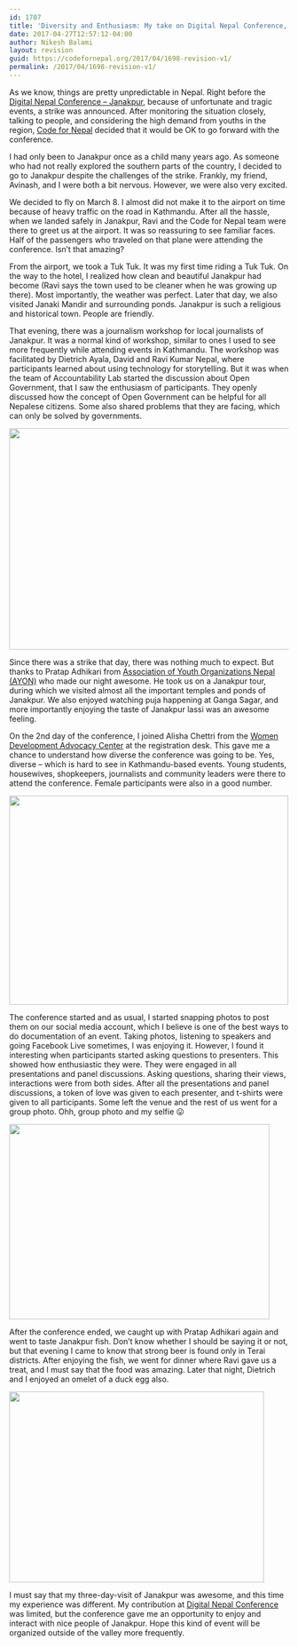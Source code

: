 ```yaml
---
id: 1707
title: 'Diversity and Enthusiasm: My take on Digital Nepal Conference, Janakpur'
date: 2017-04-27T12:57:12-04:00
author: Nikesh Balami
layout: revision
guid: https://codefornepal.org/2017/04/1698-revision-v1/
permalink: /2017/04/1698-revision-v1/
---
```

<span style="font-weight: 400;">As we know, things are pretty unpredictable in Nepal. Right before the </span>[<span style="font-weight: 400;">Digital Nepal Conference &#8211; Janakpur</span>](http://digitalnepal.org)<span style="font-weight: 400;">, because of unfortunate and tragic events, a strike was announced. After monitoring the situation closely, talking to people, and considering the high demand from youths in the region, </span>[<span style="font-weight: 400;">Code for Nepal</span>](https://codefornepal.org) <span style="font-weight: 400;">decided that it would be OK to go forward with the conference.</span>

I had only been to Janakpur once as a child many years ago. As someone who had not really explored the southern parts of the country, I decided to go to Janakpur despite the challenges of the strike. Frankly, my friend, Avinash, and I were both a bit nervous. However, we were also very excited.

We decided to fly on March 8. I almost did not make it to the airport on time because of heavy traffic on the road in Kathmandu. After all the hassle, when we landed safely in Janakpur, Ravi and the Code for Nepal team were there to greet us at the airport. It was so reassuring to see familiar faces. Half of the passengers who traveled on that plane were attending the conference. Isn’t that amazing?

From the airport, we took a Tuk Tuk. It was my first time riding a Tuk Tuk. On the way to the hotel, I realized how clean and beautiful Janakpur had become (Ravi says the town used to be cleaner when he was growing up there). Most importantly, the weather was perfect. Later that day, we also visited Janaki Mandir and surrounding ponds. Janakpur is such a religious and historical town. People are friendly.

That evening, there was a journalism workshop for local journalists of Janakpur. It was a normal kind of workshop, similar to ones I used to see more frequently while attending events in Kathmandu. The workshop was facilitated by Dietrich Ayala, David and Ravi Kumar Nepal, where participants learned about using technology for storytelling. But it was when the team of Accountability Lab started the discussion about Open Government, that I saw the enthusiasm of participants. They openly discussed how the concept of Open Government can be helpful for all Nepalese citizens. Some also shared problems that they are facing, which can only be solved by governments.

[<img class="wp-image-1700 aligncenter" src="https://codefornepal.org/wp-content/uploads/2017/04/IMG_20170308_143346-300x225.jpg" alt="" width="532" height="399" srcset="https://codefornepal.org/wp-content/uploads/2017/04/IMG_20170308_143346-300x225.jpg 300w, https://codefornepal.org/wp-content/uploads/2017/04/IMG_20170308_143346-768x576.jpg 768w, https://codefornepal.org/wp-content/uploads/2017/04/IMG_20170308_143346-1024x768.jpg 1024w" sizes="(max-width: 532px) 100vw, 532px" />](https://codefornepal.org/wp-content/uploads/2017/04/IMG_20170308_143346.jpg)

<span style="font-weight: 400;">Since there was a strike that day, there was nothing much to expect. But thanks to Pratap Adhikari from </span>[<span style="font-weight: 400;">Association of Youth Organizations Nepal (AYON)</span>](http://ayon.org) <span style="font-weight: 400;">who made our night awesome. He took us on a Janakpur tour, during which we visited almost all the important temples and ponds of Janakpur. We also enjoyed watching puja happening at Ganga Sagar, and more importantly enjoying the taste of Janakpur lassi was an awesome feeling.</span>

<span style="font-weight: 400;">On the 2nd day of the conference, I joined Alisha Chettri from the </span>[<span style="font-weight: 400;">Women Development Advocacy Center</span>](http://www.wdac.org.np) <span style="font-weight: 400;">at the registration desk. This gave me a chance to understand how diverse the conference was going to be. Yes, diverse &#8211; which is hard to see in Kathmandu-based events. Young students, housewives, shopkeepers, journalists and community leaders were there to attend the conference. Female participants were also in a good number.</span>

[<img class="wp-image-1702 aligncenter" src="https://codefornepal.org/wp-content/uploads/2017/04/IMG_20170309_111810-300x225.jpg" alt="" width="503" height="377" srcset="https://codefornepal.org/wp-content/uploads/2017/04/IMG_20170309_111810-300x225.jpg 300w, https://codefornepal.org/wp-content/uploads/2017/04/IMG_20170309_111810-768x576.jpg 768w, https://codefornepal.org/wp-content/uploads/2017/04/IMG_20170309_111810-1024x768.jpg 1024w" sizes="(max-width: 503px) 100vw, 503px" />](https://codefornepal.org/wp-content/uploads/2017/04/IMG_20170309_111810.jpg)

The conference started and as usual, I started snapping photos to post them on our social media account, which I believe is one of the best ways to do documentation of an event. Taking photos, listening to speakers and going Facebook Live sometimes, I was enjoying it. However, I found it interesting when participants started asking questions to presenters. This showed how enthusiastic they were. They were engaged in all presentations and panel discussions. Asking questions, sharing their views, interactions were from both sides. After all the presentations and panel discussions, a token of love was given to each presenter, and t-shirts were given to all participants. Some left the venue and the rest of us went for a group photo. Ohh, group photo and my selfie 😛

[<img class="wp-image-1699 aligncenter" src="https://codefornepal.org/wp-content/uploads/2017/04/IMG_20170309_171906-300x225.jpg" alt="" width="469" height="352" srcset="https://codefornepal.org/wp-content/uploads/2017/04/IMG_20170309_171906-300x225.jpg 300w, https://codefornepal.org/wp-content/uploads/2017/04/IMG_20170309_171906-768x576.jpg 768w, https://codefornepal.org/wp-content/uploads/2017/04/IMG_20170309_171906-1024x768.jpg 1024w" sizes="(max-width: 469px) 100vw, 469px" />](https://codefornepal.org/wp-content/uploads/2017/04/IMG_20170309_171906.jpg)

<span style="font-weight: 400;">After the conference ended, we caught up with Pratap Adhikari again and went to taste Janakpur fish. Don&#8217;t know whether I should be saying it or not, but that evening I came to know that strong beer is found only in Terai districts. After enjoying the fish, we went for dinner where Ravi gave us a treat, and I must say that the food was amazing. Later that night, Dietrich and I enjoyed an omelet of a duck egg also.</span>

[<img class="wp-image-1701 aligncenter" src="https://codefornepal.org/wp-content/uploads/2017/04/17192223_1349243411802473_685066093533179661_o-300x225.jpg" alt="" width="459" height="344" srcset="https://codefornepal.org/wp-content/uploads/2017/04/17192223_1349243411802473_685066093533179661_o-300x225.jpg 300w, https://codefornepal.org/wp-content/uploads/2017/04/17192223_1349243411802473_685066093533179661_o-768x576.jpg 768w, https://codefornepal.org/wp-content/uploads/2017/04/17192223_1349243411802473_685066093533179661_o-1024x768.jpg 1024w, https://codefornepal.org/wp-content/uploads/2017/04/17192223_1349243411802473_685066093533179661_o.jpg 1440w" sizes="(max-width: 459px) 100vw, 459px" />](https://codefornepal.org/wp-content/uploads/2017/04/17192223_1349243411802473_685066093533179661_o.jpg)

<span style="font-weight: 400;">I must say that my three-day-visit of Janakpur was awesome, and this time my experience was different. My contribution at </span>[<span style="font-weight: 400;">Digital Nepal Conference</span>](http://digitalnepal.org) <span style="font-weight: 400;">was limited, but the conference gave me an opportunity to enjoy and interact with nice people of Janakpur. Hope this kind of event will be organized outside of the valley more frequently.</span>